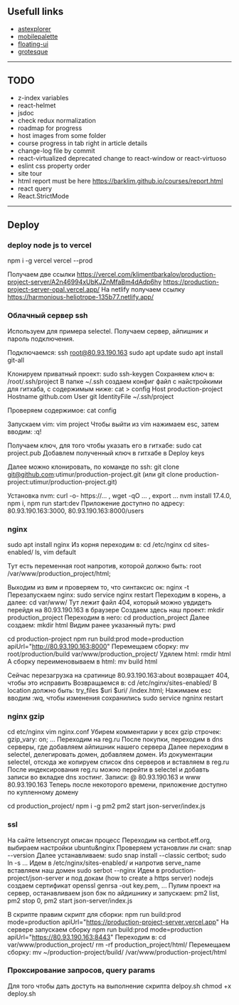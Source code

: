 ## Usefull links

- [astexplorer](https://astexplorer.net/)
- [mobilepalette](https://mobilepalette.colorion.co/)
- [floating-ui](https://floating-ui.com/)
- [grotesque](https://www.cdnfonts.com/ch/random-grotesque-standard.font)

----

## TODO

- z-index variables
- react-helmet
- jsdoc
- check redux normalization
- roadmap for progress
- host images from some folder
- course progress in tab right in article details
- change-log file by commit
- react-virtualized deprecated change to react-window or react-virtuoso
- eslint css property order
- site tour
- html report must be here https://barklim.github.io/courses/report.html
- react query
- React.StrictMode

----

## Deploy

### deploy node js to vercel

npm i -g vercel
vercel --prod 

Получаем две ссылки
https://vercel.com/klimentbarkalov/production-project-server/A2n46994xUbKJZnMfaBm4dAdp6hy
https://production-project-server-opal.vercel.app/
На netlify получаем ссылку
https://harmonious-heliotrope-135b77.netlify.app/

### Облачный сервер ssh

Используем для примера selectel. Получаем сервер, айпишник и пароль подключения.

Подключаемся:
ssh root@80.93.190.163
sudo apt update
sudo apt install git-all

Клонируем приватный проект: sudo ssh-keygen
Сохраняем ключ в: /root/.ssh/project
В папке ~/.ssh cоздаем конфиг файл с найстройкими для гитхаба, с содержимым ниже: cat > config
Host production-project
Hostname github.com
User git
IdentityFile ~/.ssh/project

Проверяем содержимое: cat config

Запускаем vim: vim project
Чтобы выйти из vim нажимаем esc, затем вводим: :q!

Получаем ключ, для того чтобы указать его в гитхабе: sudo cat project.pub
Добавлем полученный ключ в гитхабе в Deploy keys

Далее можно клонировать, по команде по ssh: git clone git@github.com:utimur/production-project.git
(или git clone production-project:utimur/production-project.git)

Установка nvm: curl -o- https://... , wget -qO ... , export ...
nvm install 17.4.0, npm i, npm run start:dev
Приложение доступно по адресу: 80.93.190.163:3000, 80.93.190.163:8000/users

### nginx

sudo apt install nginx
Из корня переходим в: cd /etc/nginx
cd sites-enabled/
ls, vim default

Тут есть переменная root напротив, которой должно быть:
root /var/www/production_project/html;

Выходим из вим и проверяем то, что синтаксис ок: nginx -t
Перезапускаем nginx: sudo service nginx restart
Переходим в корень, а далее: cd var/www/
Тут лежит файл 404, который можно увдидеть перейдя на 80.93.190.163 в браузере
Создаем здесь наш проект: mkdir production_project
Переходим в него: cd production_project
Далее создаем: mkdir html
Видим ранее указанный путь: pwd

cd production-project
npm run build:prod mode=production apiUrl="http://80.93.190.163:8000"
Перемещаем сборку: mv root/production/build var/www/production_project/
Удялем html: rmdir html
А сборку переименовываем в html: mv build html

Сейчас перезагрузка на сратинице 80.93.190.163:about возвращает 404, чтобы это исправить
Возвращаемся в: cd /etc/nginx/sites-enabled/
В location должно быть: try_files $uri $uri/ /index.html;
Нажимаем esс вводим :wq, чтобы изменения сохранились
sudo service ngninx restart

### nginx gzip

cd etc/nginx
vim nginx.conf
Убирем комментарии у всех gzip строчек: gzip_vary: on; ...
Переходим на reg.ru
После покупки, переходим в dns серверы, где добавляем айпишник нашего сервера
Далее переходим в selectel, делегировать домен, добавляем домен.
Из документации selectel, отсюда же копируем список dns серверов и вставляем в reg.ru
После индексирования reg.ru можно перейти в selectel и добавть записи во вкладке
dns хостинг. Записи: @ 80.93.190.163 и www 80.93.190.163
Теперь после некоторого времени, приложение доступно по купленному домену

cd production_project/
npm i -g pm2
pm2 start json-server/index.js

### ssl

На сайте letsencrypt описан процесс
Переходим на certbot.eff.org, выбираем настройки ubuntu&nginx
Проверяем установлин ли снап: snap --version
Далее устанавливаем: sudo snap install --classic certbot; sudo ln -s ...
Идем в /etc/nginx/sites-enabled/ и напротив serve_name вставляем наш домен
sudo serbot --nginx
Идем в production-project/json-server и под докам (how to create a https server)
nodejs создаем сертификат
openssl genrsa -out key.pem, ...
Пулим проект на сервер, останавливаем json бэк по айдишнику и запускаем:
pm2 list, pm2 stop 0, pm2 start json-server/index.js

В скрипте правим скрипт для сборки:
npm run build:prod mode=production apiUrl="https://production-project-server.vercel.app"
На сервере запускаем сборку npm run build:prod mode=production apiUrl="https://80.93.190.163:8443"
Переходим в: cd var/www/production_project/
rm -rf production_project/html/
Перемещаем сборку: mv ~/production-project/build/ /var/www/production-project/html

### Проксирование запросов, query params

Для того чтобы дать достуть на выполнение скрипта delpoy.sh
chmod +x deploy.sh
